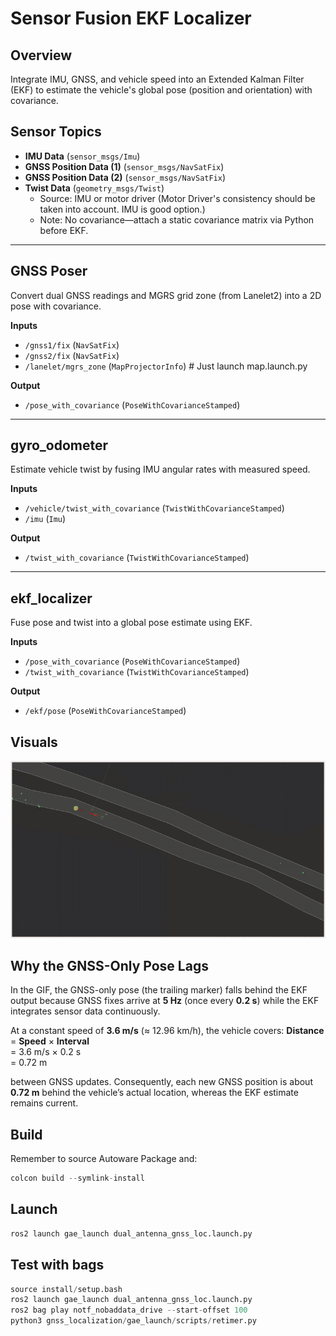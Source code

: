 # Sensor Fusion EKF Localizer

## Overview
Integrate IMU, GNSS, and vehicle speed into an Extended Kalman Filter (EKF) to estimate the vehicle's global pose (position and orientation) with covariance. 

## Sensor Topics
- **IMU Data** (`sensor_msgs/Imu`)
- **GNSS Position Data (1)** (`sensor_msgs/NavSatFix`)
- **GNSS Position Data (2)** (`sensor_msgs/NavSatFix`)
- **Twist Data** (`geometry_msgs/Twist`)
  - Source: IMU or motor driver (Motor Driver's consistency should be taken into account. IMU is good option.)
  - Note: No covariance—attach a static covariance matrix via Python before EKF.

---

## GNSS Poser
Convert dual GNSS readings and MGRS grid zone (from Lanelet2) into a 2D pose with covariance.

**Inputs**
- `/gnss1/fix` (`NavSatFix`)
- `/gnss2/fix` (`NavSatFix`)
- `/lanelet/mgrs_zone` (`MapProjectorInfo`) # Just launch map.launch.py

**Output**
- `/pose_with_covariance` (`PoseWithCovarianceStamped`)


---

## gyro_odometer
Estimate vehicle twist by fusing IMU angular rates with measured speed.

**Inputs**
- `/vehicle/twist_with_covariance` (`TwistWithCovarianceStamped`)
- `/imu` (`Imu`)

**Output**
- `/twist_with_covariance` (`TwistWithCovarianceStamped`)


---

## ekf_localizer
Fuse pose and twist into a global pose estimate using EKF.

**Inputs**
- `/pose_with_covariance` (`PoseWithCovarianceStamped`)
- `/twist_with_covariance` (`TwistWithCovarianceStamped`)

**Output**
- `/ekf/pose` (`PoseWithCovarianceStamped`)


## Visuals

![RVIZ visualization of EKF output](visual.gif)


## Why the GNSS-Only Pose Lags

In the GIF, the GNSS-only pose (the trailing marker) falls behind the EKF output because GNSS fixes arrive at **5 Hz** (once every **0.2 s**) while the EKF integrates sensor data continuously.

At a constant speed of **3.6 m/s** (≈ 12.96 km/h), the vehicle covers:
**Distance** = **Speed** × **Interval**  
= 3.6 m/s × 0.2 s  
= 0.72 m


between GNSS updates. Consequently, each new GNSS position is about **0.72 m** behind the vehicle’s actual location, whereas the EKF estimate remains current.

## Build
Remember to source Autoware Package and:
```python
colcon build --symlink-install
```


## Launch

```python
ros2 launch gae_launch dual_antenna_gnss_loc.launch.py
```

## Test with bags


```python
source install/setup.bash
ros2 launch gae_launch dual_antenna_gnss_loc.launch.py 
ros2 bag play notf_nobaddata_drive --start-offset 100
python3 gnss_localization/gae_launch/scripts/retimer.py
```